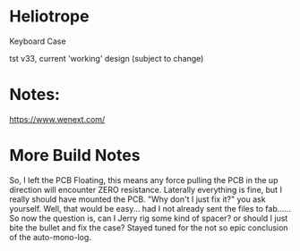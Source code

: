 # Heliotrope
Keyboard Case


tst v33, current 'working' design (subject to change)

# Notes:

https://www.wenext.com/

# More Build Notes


So, I left the PCB Floating, this means any force pulling the PCB in the up direction will encounter ZERO resistance.  Laterally everything is fine, but I really should have mounted the PCB. "Why don't I just fix it?" you ask yourself. Well, that would be easy... had I not already sent the files to fab...... So now the question is, can I Jerry rig some kind of spacer? or should I just bite the bullet and fix the case? Stayed tuned for the not so epic conclusion of the auto-mono-log.
